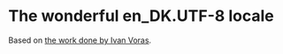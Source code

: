 # The wonderful en_DK.UTF-8 locale

Based on [the work done by Ivan Voras](https://web.archive.org/web/20200730172228/http://www.ivoras.net/blog/tree/2010-12-20.the-wonderful-en_dk-locale.html).
